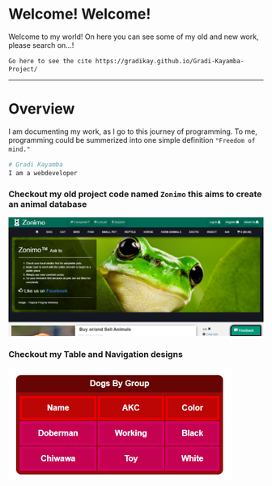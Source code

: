 # Welcome! Welcome!
Welcome to my world! On here you can see some of my old and new work, please search on...!

```
Go here to see the cite https://gradikay.github.io/Gradi-Kayamba-Project/
```

***
# Overview
I am documenting my work, as I go to this journey of programming.
To me, programming could be summerized into one simple definition `"Freedom of mind."`

```sh
# Gradi Kayamba
I am a webdeveloper
```

### Checkout my old project code named `Zonimo` this aims to create an animal database

![Login to Zonimo image](https://github.com/gradikay/Zonimoold/blob/master/zonimo3.PNG)

### Checkout my Table and Navigation designs

![Table and Nav Designs](https://github.com/gradikay/Gradi-Kayamba-Project/blob/master/table1.PNG)
